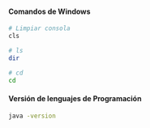 

#### Comandos de Windows

````sh
# Limpiar consola
cls

# ls
dir

# cd
cd
````





#### Versión de lenguajes de Programación

````sh
java -version
````

